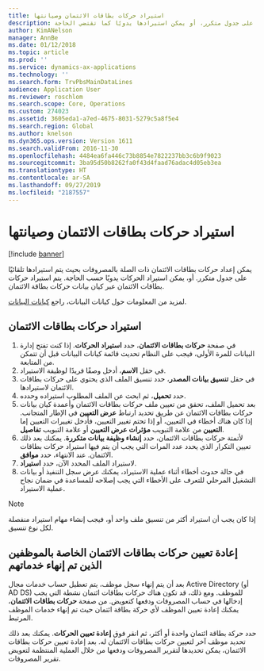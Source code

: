 ```yaml
---
title: استيراد حركات بطاقات الائتمان وصيانتها
description: يشرح هذا الموضوع كيفية استيراد حركات بطاقات الائتمان ذات الصلة بالمصروفات وصيانتها. يمكن إعداد هذه الحركات بحيث يتم استيرادها تلقائيًا على جدول متكرر، أو يمكن استيرادها يدويًا كما تقتضي الحاجة.
author: KimANelson
manager: AnnBe
ms.date: 01/12/2018
ms.topic: article
ms.prod: ''
ms.service: dynamics-ax-applications
ms.technology: ''
ms.search.form: TrvPbsMainDataLines
audience: Application User
ms.reviewer: roschlom
ms.search.scope: Core, Operations
ms.custom: 274023
ms.assetid: 3605eda1-a7ed-4675-8031-5279c5a8f5e4
ms.search.region: Global
ms.author: knelson
ms.dyn365.ops.version: Version 1611
ms.search.validFrom: 2016-11-30
ms.openlocfilehash: 4484ea6fa446c73b8854e7822237bb3c6b9f9023
ms.sourcegitcommit: 3ba95d50b8262fa0f43d4faad76adac4d05eb3ea
ms.translationtype: HT
ms.contentlocale: ar-SA
ms.lasthandoff: 09/27/2019
ms.locfileid: "2187557"
---
```

# <a name="import-and-maintain-credit-card-transactions"></a>استيراد حركات بطاقات الائتمان وصيانتها

[!include [banner](../includes/banner.md)]

يمكن إعداد حركات بطاقات الائتمان ذات الصلة بالمصروفات بحيث يتم استيرادها تلقائيًا على جدول متكرر. أو، يمكن استيراد الحركات يدويًا حسب الحاجة. يتم استيراد حركات بطاقات الائتمان عبر كيان بيانات حركات بطاقة الائتمان.

لمزيد من المعلومات حول كيانات البيانات، راجع [كيانات البيانات](../../dev-itpro/data-entities/data-entities.md).

## <a name="import-credit-card-transactions"></a>استيراد ‏‏حركات بطاقات الائتمان

1. في صفحة **حركات بطاقات الائتمان‬**، حدد **استيراد الحركات**. إذا كنت تفتح إدارة البيانات للمرة الأولى، فيجب على النظام تحديث قائمة كيانات البيانات قبل أن تتمكن من المتابعة.
2. في حقل **الاسم**، أدخل وصفًا فريدًا لوظيفة الاستيراد.
3. في حقل **تنسيق بيانات المصدر**، حدد تنسيق الملف الذي يحتوي على حركات بطاقات الائتمان لاستيرادها.
4. حدد **تحميل**، ثم ابحث عن الملف المطلوب استيراده وحدده.
5. بعد تحميل الملف، تحقق من تعيين ملف حركات بطاقات الائتمان وأعمدة كيان بيانات حركات بطاقات الائتمان عن طريق تحديد ارتباط **عرض التعيين‬** في الإطار المتجانب. إذا كان هناك أخطاء في التعيين، أو إذا تحتم تغيير التعيين، فأدخل تغييرات التعيين إما من علامة التبويب **مؤثرات عرض التعيين** أو علامة التبويب **تفاصيل‏‎ التعيين**.
6. لأتمتة حركات بطاقات الائتمان، حدد **إنشاء وظيفة بيانات متكررة‬**. يمكنك بعد ذلك تعيين التكرار الذي يحدد عدد المرات التي يجب أن يتم فيها استيراد حركات بطاقات الائتمان. عند الانتهاء، حدد **موافق**.
7. لاستيراد الملف المحدد الآن، حدد **استيراد**.
8. في حالة حدوث أخطاء أثناء عملية الاستيراد، يمكنك عرض سجل التنفيذ أو بيانات التشغيل المرحلي‬ للتعرف على الأخطاء التي يجب إصلاحه للمساعدة في ضمان نجاح عملية الاستيراد.

> [!NOTE]
> إذا كان يجب أن استيراد أكثر من تنسيق ملف واحد أو، فيجب إنشاء مهام استيراد منفصلة لكل نوع تنسيق.

## <a name="reassign-the-credit-card-transactions-for-terminated-employees"></a>إعادة تعيين حركات بطاقات الائتمان الخاصة بالموظفين الذين تم إنهاء خدماتهم

بعد أن يتم إنهاء سجل موظف، يتم تعطيل حساب خدمات مجال Active Directory (أو AD DS) للموظف. ومع ذلك، قد تكون هناك حركات بطاقات ائتمان نشطة التي يجب إدخالها في حساب المصروفات ودفعها كتعويض. من صفحة **حركات بطاقات الائتمان**، يمكنك إعادة تعيين الموظف لأي حركة بطاقة ائتمان حيث تم إنهاء خدمات الموظف المرتبط.

حدد حركة بطاقة ائتمان واحدة أو أكثر، ثم انقر فوق **إعادة تعيين الحركات**. يمكنك بعد ذلك تحديد موظف آخر لتعيين حركات بطاقات الائتمان له. بعد إعادة تعيين حركات بطاقات الائتمان، يمكن تحديدها لتقرير المصروفات ودفعها من خلال العملية المنتظمة لتعويض تقرير المصروفات.
